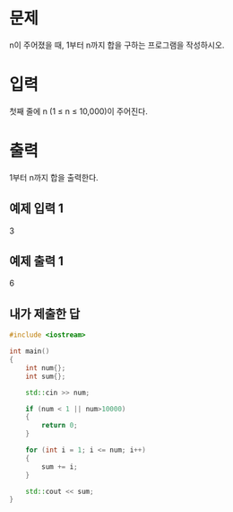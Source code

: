 문제
========
n이 주어졌을 때, 1부터 n까지 합을 구하는 프로그램을 작성하시오.

입력
=========
첫째 줄에 n (1 ≤ n ≤ 10,000)이 주어진다.

출력
==============
1부터 n까지 합을 출력한다.

예제 입력 1 
-------------

3

예제 출력 1 
------------

6

내가 제출한 답
------------

```cpp
#include <iostream>

int main()
{
	int num{};
	int sum{};

	std::cin >> num;

	if (num < 1 || num>10000)
	{
		return 0;
	}

	for (int i = 1; i <= num; i++)
	{
		sum += i;
	}

	std::cout << sum;
}
```
